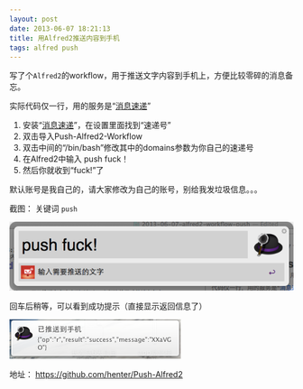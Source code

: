 ```yaml
---
layout: post
date: 2013-06-07 18:21:13
title: 用Alfred2推送内容到手机
tags: alfred push
---
```


写了个`Alfred2`的workflow，用于推送文字内容到手机上，方便比较零碎的消息备忘。

实际代码仅一行，用的服务是“[消息速递](http://1290.me/)”


1. 安装“[消息速递](http://1290.me/)”，在设置里面找到“速递号”
2. 双击导入Push-Alfred2-Workflow
3. 双击中间的“/bin/bash”修改其中的domains参数为你自己的速递号
4. 在Alfred2中输入 push fuck！
5. 然后你就收到“fuck!”了

默认账号是我自己的，请大家修改为自己的账号，别给我发垃圾信息。。。


截图：
关键词 `push`

![push](/pic/alfred-push.png)

回车后稍等，可以看到成功提示（直接显示返回信息了）

![pushnotify](/pic/alfred-push-notify.png)


地址：
<https://github.com/henter/Push-Alfred2>

